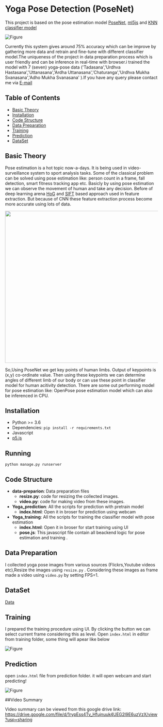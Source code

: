 # Yoga Pose Detection (PoseNet)
This project is based on the pose estimation model
[PoseNet](https://github.com/tensorflow/tfjs-models/tree/master/posenet), [ml5js](https://ml5js.org/getting-started/hello-ml5) and [KNN classifier model](https://en.wikipedia.org/wiki/K-nearest_neighbors_algorithm#:~:text=In%20pattern%20recognition%2C%20the%20k,examples%20in%20the%20feature%20space.&text=In%20k%2DNN%20classification%2C%20the%20output%20is%20a%20class%20membership.)


![Figure](https://github.com/forhadsidhu/Yoga-pose-detection/blob/master/Images/Yoga.jpg)



Currently this system gives around 75% accuracy which can be improve by gathering more data and retrain and fine-tune with different classifier model.The uniqueness of the project in data preparation process which is user friendly and can be inference in real-time with browser.i trained the model with 7 (seven) yoga-pose data ('Tadasana','Urdhva Hastasana','Uttanasana','Ardha Uttanasana','Chaturanga','Urdhva Mukha Svanasana','Adho Mukha Svanasana'
).If you have any query  please contact me via [E-mail](md.sharif.ullah.forhad@gmail.com)


## Table of Contents
- [Basic Theory](#Basic-Theory)
- [Installation](#installation)
- [Code Structure](#code-structure)
- [Data Preparation](#data-preparation)
- [Training](#training)
- [Prediction](#prediction)
- [DataSet](#dataset)



## Basic Theory

Pose estimation is a hot topic now-a-days. It is being used in video-surveillance system to sport analysis tasks. Some of the classical problem can be solved using pose estimation like: person count in a frame, fall detection, smart fitness tracking app etc. Basicly by using pose estimation we can observe the movement of human and take any decision. Before of deep learning arena [HoG](https://lear.inrialpes.fr/people/triggs/pubs/Dalal-cvpr05.pdf) and [SIFT](http://www.scholarpedia.org/article/Scale_Invariant_Feature_Transform) based approach used in feature extraction. But because of CNN these feature extraction process become more accurate using lots of data. 

<p align="center">
  <img width="600" height="500" src="https://github.com/forhadsidhu/Yoga-pose-detection/blob/master/Images/posenet.gif">
</p>

So,Using PoseNet we get key points of human limbs. Output of keypoints is (x,y) co-ordinate value. Then using these keypoints we can determine angles of different limb of our body or can use these point in classifier model for human acitivity detection. There are some out performing model for pose estimation like: OpenPose pose estimation model which can also be inferenced in CPU.

## Installation

* Python >= 3.6
* Dependencies: ```pip install -r requirements.txt```
* Javascript
* [p5.js](https://p5js.org/download/)

## Running
```python manage.py runserver```


## Code Structure
- **data-preparion**: Data preparation files
  - **resize.py**:  code for resizing the collected images.
  - **video.py**:  code for making video from these images.
- **Yoga_prediction**: All the scripts for prediction with pretrain model
  - **index.html**: Open it in broser for prediction using webcam
- **Yoga_training**: All the scripts for training the classifier model with pose estimation
  - **index.html**: Open it in broser for start training using UI
  - **pose.js**: This javascript file contain all beackend logic for pose estimation and training .


## Data Preparation


I collected yoga pose images from various sources (Flickrs,Youtube videos etc),Resize the images using ```resize.py``` . Considering these images as frame made a video using ```video.py``` by setting FPS=1.
## DataSet
[Data](https://drive.google.com/file/d/1n5qpMEGmW_-urhTatfRecva8dHQMTgdK/view?usp=sharing)

## Training

I prepared the training procedure using UI. By clicking the button we can select current frame considering this as level. Open ```index.html``` in editor from training folder, some thing will apear like below

![Figure](https://github.com/forhadsidhu/Yoga-pose-detection/blob/master/Images/train.PNG)


## Prediction

open ```index.html``` file from prediction folder. it will open webcam and start predicting!

![Figure](https://github.com/forhadsidhu/Yoga-pose-detection/blob/master/Images/pred.PNG)



##Video Summary

Video summary can be viewed from this google drive link: https://drive.google.com/file/d/1rypEss4Tv_Hfujnuuk4UEG2l9E6uzVzX/view?usp=sharing


